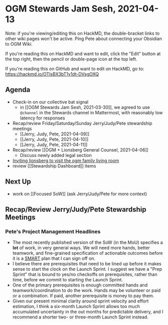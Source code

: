 # OGM Stewards Jam Sesh, 2021-04-13

Note: if you're viewing/editing this on HackMD, the double-bracket links to other wiki pages won't be active. Ping Pete about connecting your Obsidian to OGM Wiki.

If you're reading this on HackMD and want to edit, click the "Edit" button at the top right, then the pencil or double-page icon at the top left.

If you're reading this on GitHub and want to edit on HackMD, go to: https://hackmd.io/OTlsBX3bT1y1dt-DVsgOXQ

## Agenda

- Check-in on our collective bat signal
	- in [[OGM Stewards Jam Sesh, 2021-03-30]], we agreed to use `@channel` in the Stewards channel in Mattermost, with reasonably low latency for responses
- Recap/review Friday/Saturday/Sunday Jerry/Judy/Pete stewardship meetings
	- [[Jerry, Judy, Pete, 2021-04-09]]
	- [[Jerry, Judy, Pete, 2021-04-10]]
	- [[Jerry, Judy, Pete, 2021-04-11]]
- Recap/review [[OGM + Lionsberg General Counsel, 2021-04-06]]
    - Discuss newly added legal section
- [Inviting lionsberg to visit the ogm family living room](https://chat.collectivesensecommons.org/agora/pl/fxmre34e5pdxbx7ruo7c8x3jnh)
- review [[Stewardship Dashboard]] items

## Next Up

- work on [[Focused SoW]] (ask Jerry/Judy/Pete for more context)

## Recap/Review Jerry/Judy/Pete Stewardship Meetings

### Pete's Project Management Headlines

- The most recently published version of the SoW (in the MoU) specifies a **lot** of work, in very general ways.  We will need more hands, better teamwork, and fine-grained specification of actionable outcomes before it is a [SMART](https://en.wikipedia.org/wiki/SMART_criteria) plan that I can sign off on.
- I believe there are prerequisites that need to be lined up before it makes sense to start the clock on the Launch Sprint. I suggest we have a "Prep Sprint" that is bound to yes/no checkoffs on prerequisites, rather than time, before we commit to starting the Launch Sprint.
- One of the primary prerequisites is enough committed hands and teamwork/coordination to do the work.  Hands may be volunteer or paid or a combination.  If paid, another prerequisite is money to pay them.
- Given our present minimal clarity around sprint velocity and effort estimation, I think a six-month Launch Sprint allows too much accumulated uncertainty in the out months for predictable delivery, and I recommend a shorter two- or three-month Launch Sprint instead.